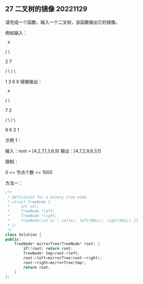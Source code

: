 ## 27 二叉树的镜像 20221129

请完成一个函数，输入一个二叉树，该函数输出它的镜像。

例如输入：

     4

   /   \

  2     7

 / \   / \

1   3 6   9
镜像输出：

     4

   /   \

  7     2

 / \   / \

9   6 3   1

 

示例 1：

输入：root = [4,2,7,1,3,6,9]
输出：[4,7,2,9,6,3,1]

限制：

0 <= 节点个数 <= 1000


方法一：

```c++
/**
 * Definition for a binary tree node.
 * struct TreeNode {
 *     int val;
 *     TreeNode *left;
 *     TreeNode *right;
 *     TreeNode(int x) : val(x), left(NULL), right(NULL) {}
 * };
 */
class Solution {
public:
    TreeNode* mirrorTree(TreeNode* root) {
        if(!root) return root;
        TreeNode* tmp=root->left;
        root->left=mirrorTree(root->right);
        root->right=mirrorTree(tmp);
        return root;
    }
};
```
